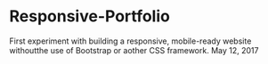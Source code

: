 # Responsive-Portfolio
First experiment with building a responsive, mobile-ready website withoutthe use of Bootstrap or aother CSS framework.
May 12, 2017
